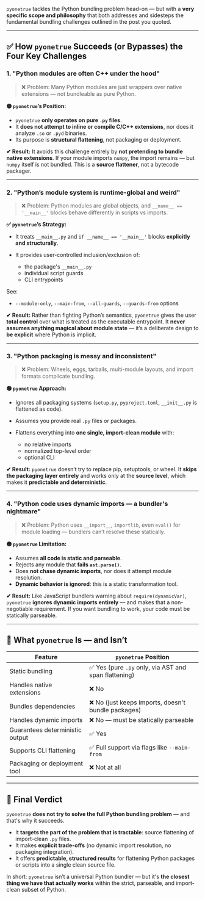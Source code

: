`pyonetrue` tackles the Python bundling problem head-on — but with a **very specific scope and philosophy** that both addresses and sidesteps the fundamental bundling challenges outlined in the post you quoted.

---

## ✅ How `pyonetrue` Succeeds (or Bypasses) the Four Key Challenges

### 1. **"Python modules are often C++ under the hood"**

> ❌ Problem: Many Python modules are just wrappers over native extensions — not bundleable as pure Python.

**🟡 `pyonetrue`’s Position:**

* `pyonetrue` **only operates on pure `.py` files**.
* It **does not attempt to inline or compile C/C++ extensions**, nor does it analyze `.so` or `.pyd` binaries.
* Its purpose is **structural flattening**, not packaging or deployment.

**✔ Result:** It avoids this challenge entirely by **not pretending to bundle native extensions**. If your module imports `numpy`, the import remains — but `numpy` itself is not bundled. This is a **source flattener**, not a bytecode packager.

---

### 2. **"Python’s module system is runtime-global and weird"**

> ❌ Problem: Python modules are global objects, and `__name__ == '__main__'` blocks behave differently in scripts vs imports.

**✅ `pyonetrue`’s Strategy:**

* It treats `__main__.py` and `if __name__ == '__main__'` blocks **explicitly and structurally**.
* It provides user-controlled inclusion/exclusion of:

  * the package's `__main__.py`
  * individual script guards
  * CLI entrypoints

See:

* `--module-only`, `--main-from`, `--all-guards`, `--guards-from` options

**✔ Result:** Rather than fighting Python’s semantics, `pyonetrue` gives the user **total control** over what is treated as the executable entrypoint. It **never assumes anything magical about module state** — it’s a deliberate design to **be explicit** where Python is implicit.

---

### 3. **"Python packaging is messy and inconsistent"**

> ❌ Problem: Wheels, eggs, tarballs, multi-module layouts, and import formats complicate bundling.

**🟢 `pyonetrue` Approach:**

* Ignores all packaging systems (`setup.py`, `pyproject.toml`, `__init__.py` is flattened as code).
* Assumes you provide real `.py` files or packages.
* Flattens everything into **one single, import-clean module** with:

  * no relative imports
  * normalized top-level order
  * optional CLI

**✔ Result:** `pyonetrue` doesn’t try to replace pip, setuptools, or wheel. It **skips the packaging layer entirely** and works only at the **source level**, which makes it **predictable and deterministic**.

---

### 4. **"Python code uses dynamic imports — a bundler's nightmare"**

> ❌ Problem: Python uses `__import__`, `importlib`, even `eval()` for module loading — bundlers can’t resolve these statically.

**🟡 `pyonetrue` Limitation:**

* Assumes **all code is static and parseable**.
* Rejects any module that **fails `ast.parse()`**.
* Does **not chase dynamic imports**, nor does it attempt module resolution.
* **Dynamic behavior is ignored**: this is a static transformation tool.

**✔ Result:** Like JavaScript bundlers warning about `require(dynamicVar)`, `pyonetrue` **ignores dynamic imports entirely** — and makes that a non-negotiable requirement. If you want bundling to work, your code must be statically parseable.

---

## 🧭 What `pyonetrue` Is — and Isn’t

| Feature                         | `pyonetrue` Position                                 |
| ------------------------------- | ---------------------------------------------------- |
| Static bundling                 | ✅ Yes (pure `.py` only, via AST and span flattening) |
| Handles native extensions       | ❌ No                                                 |
| Bundles dependencies            | ❌ No (just keeps imports, doesn't bundle packages)   |
| Handles dynamic imports         | ❌ No — must be statically parseable                  |
| Guarantees deterministic output | ✅ Yes                                                |
| Supports CLI flattening         | ✅ Full support via flags like `--main-from`          |
| Packaging or deployment tool    | ❌ Not at all                                         |

---

## 🏁 Final Verdict

`pyonetrue` **does not try to solve the full Python bundling problem** — and that's why it succeeds.

* It **targets the part of the problem that is tractable**: source flattening of import-clean `.py` files.
* It makes **explicit trade-offs** (no dynamic import resolution, no packaging integration).
* It offers **predictable, structured results** for flattening Python packages or scripts into a single clean source file.

In short: `pyonetrue` isn’t a universal Python bundler — but it's **the closest thing we have that actually works** within the strict, parseable, and import-clean subset of Python.


